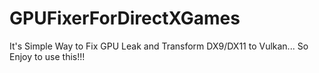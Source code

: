# GPUFixerForDirectXGames

It's Simple Way to Fix GPU Leak and Transform DX9/DX11 to Vulkan... So Enjoy to use this!!!
